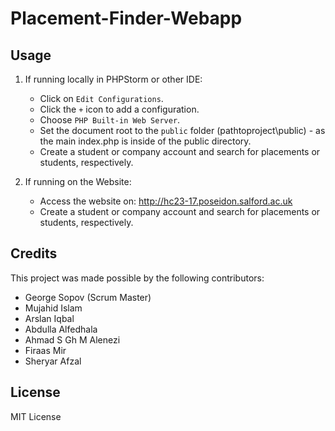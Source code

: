 # Placement-Finder-Webapp

## Usage

1. If running locally in PHPStorm or other IDE:
    - Click on `Edit Configurations`.
    - Click the `+` icon to add a configuration.
    - Choose `PHP Built-in Web Server`.
    - Set the document root to the `public` folder (pathtoproject\public) - as the main index.php is inside of the public directory.
    - Create a student or company account and search for placements or students, respectively.

2. If running on the Website:
    - Access the website on: http://hc23-17.poseidon.salford.ac.uk
    - Create a student or company account and search for placements or students, respectively.

## Credits

This project was made possible by the following contributors:
- George Sopov (Scrum Master)
- Mujahid Islam 
- Arslan Iqbal
- Abdulla Alfedhala
- Ahmad S Gh M Alenezi
- Firaas Mir
- Sheryar Afzal

## License

MIT License


